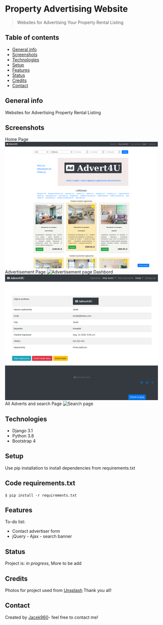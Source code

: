 # Property Advertising Website
> Websites for Advertising Your Property Rental Listing

## Table of contents
* [General info](#general-info)
* [Screenshots](#screenshots)
* [Technologies](#technologies)
* [Setup](#setup)
* [Features](#features)
* [Status](#status)
* [Credits](#credits)
* [Contact](#contact)

## General info
Websites for Advertising Property Rental Listing

## Screenshots
Home Page
![Home page](./img/home_page.png)
Advertisement Page
![Advertisement page](.img/advert_page.jpg)
Dashbord
![Dashbord page](./img/dashbord.png)
All Adverts and search Page
![Search page](.img/allads.png)

## Technologies
* Django 3.1
* Python 3.8
* Bootstrap 4

## Setup
Use pip installation to install dependencies from requirements.txt
## Code requirements.txt

`$ pip install -r requirements.txt`

## Features
To-do list:
* Contact advertiser form
* jQuery - Ajax - search banner

## Status
Project is: _in progress_, More to be add

## Credits
Photos for project used from [Unsplash](https://unsplash.com/) Thank you all!

## Contact
Created by [Jacek960](mailto:j.kuciel@outlook.com)- feel free to contact me!

